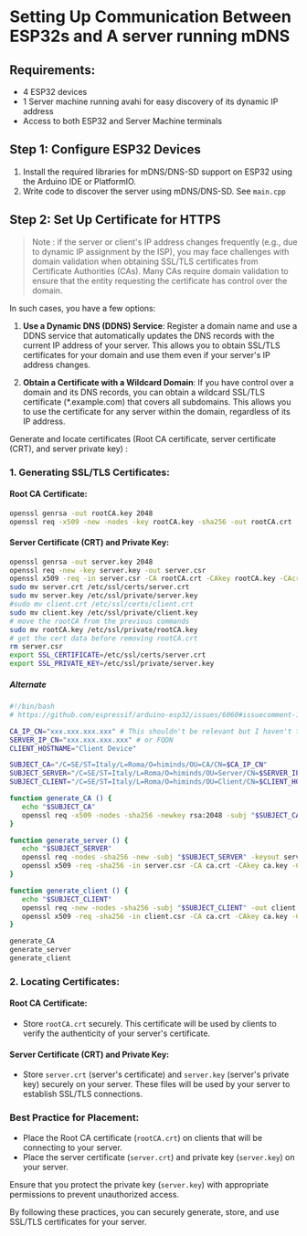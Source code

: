 # Setting Up Communication Between ESP32s and A server running mDNS


## Requirements:
- 4 ESP32 devices
- 1 Server machine running avahi for easy discovery of its dynamic IP address
- Access to both ESP32 and Server Machine terminals

## Step 1: Configure ESP32 Devices
1. Install the required libraries for mDNS/DNS-SD support on ESP32 using the Arduino IDE or PlatformIO.
2. Write code to discover the server using mDNS/DNS-SD. See `main.cpp`

## Step 2: Set Up Certificate for HTTPS

> Note : if the server or client's IP address changes frequently (e.g., due to dynamic IP assignment by the ISP), you may face challenges with domain validation when obtaining SSL/TLS certificates from Certificate Authorities (CAs). Many CAs require domain validation to ensure that the entity requesting the certificate has control over the domain.

In such cases, you have a few options:

1. **Use a Dynamic DNS (DDNS) Service**: Register a domain name and use a DDNS service that automatically updates the DNS records with the current IP address of your server. This allows you to obtain SSL/TLS certificates for your domain and use them even if your server's IP address changes.

2. **Obtain a Certificate with a Wildcard Domain**: If you have control over a domain and its DNS records, you can obtain a wildcard SSL/TLS certificate (*.example.com) that covers all subdomains. This allows you to use the certificate for any server within the domain, regardless of its IP address.

Generate and locate certificates (Root CA certificate, server certificate (CRT), and server private key) :

### 1. Generating SSL/TLS Certificates:

#### Root CA Certificate:
```bash
openssl genrsa -out rootCA.key 2048
openssl req -x509 -new -nodes -key rootCA.key -sha256 -out rootCA.crt
```

#### Server Certificate (CRT) and Private Key:
```bash
openssl genrsa -out server.key 2048
openssl req -new -key server.key -out server.csr
openssl x509 -req -in server.csr -CA rootCA.crt -CAkey rootCA.key -CAcreateserial -out server.crt -sha256
sudo mv server.crt /etc/ssl/certs/server.crt
sudo mv server.key /etc/ssl/private/server.key
#sudo mv client.crt /etc/ssl/certs/client.crt
sudo mv client.key /etc/ssl/private/client.key
# move the rootCA from the previous commands 
sudo mv rootCA.key /etc/ssl/private/rootCA.key
# get the cert data before removing rootCA.crt
rm server.csr
export SSL_CERTIFICATE=/etc/ssl/certs/server.crt
export SSL_PRIVATE_KEY=/etc/ssl/private/server.key
```

##### Alternate
```bash
#!/bin/bash
# https://github.com/espressif/arduino-esp32/issues/6060#issuecomment-1227201450

CA_IP_CN="xxx.xxx.xxx.xxx" # This shouldn't be relevant but I haven't tested
SERVER_IP_CN="xxx.xxx.xxx.xxx" # or FQDN
CLIENT_HOSTNAME="Client Device"

SUBJECT_CA="/C=SE/ST=Italy/L=Roma/O=himinds/OU=CA/CN=$CA_IP_CN"
SUBJECT_SERVER="/C=SE/ST=Italy/L=Roma/O=himinds/OU=Server/CN=$SERVER_IP_CN"
SUBJECT_CLIENT="/C=SE/ST=Italy/L=Roma/O=himinds/OU=Client/CN=$CLIENT_HOSTNAME"

function generate_CA () {
   echo "$SUBJECT_CA"
   openssl req -x509 -nodes -sha256 -newkey rsa:2048 -subj "$SUBJECT_CA"  -days 365 -keyout ca.key -out ca.crt
}

function generate_server () {
   echo "$SUBJECT_SERVER"
   openssl req -nodes -sha256 -new -subj "$SUBJECT_SERVER" -keyout server.key -out server.csr
   openssl x509 -req -sha256 -in server.csr -CA ca.crt -CAkey ca.key -CAcreateserial -out server.crt -days 365
}

function generate_client () {
   echo "$SUBJECT_CLIENT"
   openssl req -new -nodes -sha256 -subj "$SUBJECT_CLIENT" -out client.csr -keyout client.key 
   openssl x509 -req -sha256 -in client.csr -CA ca.crt -CAkey ca.key -CAcreateserial -out client.crt -days 365
}

generate_CA
generate_server
generate_client
```


### 2. Locating Certificates:

#### Root CA Certificate:
- Store `rootCA.crt` securely. This certificate will be used by clients to verify the authenticity of your server's certificate.

#### Server Certificate (CRT) and Private Key:
- Store `server.crt` (server's certificate) and `server.key` (server's private key) securely on your server. These files will be used by your server to establish SSL/TLS connections.

### Best Practice for Placement:
- Place the Root CA certificate (`rootCA.crt`) on clients that will be connecting to your server.
- Place the server certificate (`server.crt`) and private key (`server.key`) on your server.

Ensure that you protect the private key (`server.key`) with appropriate permissions to prevent unauthorized access.

By following these practices, you can securely generate, store, and use SSL/TLS certificates for your server.
